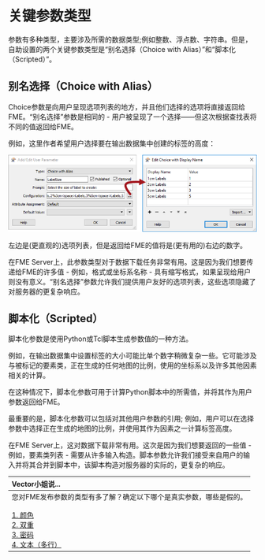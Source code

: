 # 关键参数类型

参数有多种类型，主要涉及所需的数据类型;例如整数、浮点数、字符串。但是，自助设置的两个关键参数类型是“别名选择（Choice with Alias）”和“脚本化（Scripted）”。

## 别名选择（Choice with Alias）

Choice参数是向用户呈现选项列表的地方，并且他们选择的选项将直接返回给FME。“别名选择”参数是相同的 - 用户被呈现了一个选择——但这次根据查找表将不同的值返回给FME。

例如，这里作者希望用户选择要在输出数据集中创建的标签的高度：

![](../.gitbook/assets/img5.005.choicewithaliaspublishedparameter.png)

左边是\(更直观的\)选项列表，但是返回给FME的值将是\(更有用的\)右边的数字。

在FME Server上，此参数类型对于数据下载任务非常有用。这是因为我们想要传递给FME的许多值 - 例如，格式或坐标系名称 - 具有缩写格式，如果呈现给用户则没有意义。“别名选择”参数允许我们提供用户友好的选项列表，这些选项隐藏了对服务器的更复杂响应。

## 脚本化（Scripted）

脚本化参数是使用Python或Tcl脚本生成参数值的一种方法。

例如，在输出数据集中设置标签的大小可能比单个数字稍微复杂一些。它可能涉及与被标记的要素类，正在生成的任何地图的比例，使用的坐标系以及许多其他因素相关的计算。

在这种情况下，脚本化参数可用于计算Python脚本中的所需值，并将其作为用户参数返回给FME。

最重要的是，脚本化参数可以包括对其他用户参数的引用; 例如，用户可以在选择参数中选择正在生成的地图的比例，并使用其作为因素之一计算标签高度。

在FME Server上，这对数据下载非常有用。这次是因为我们想要返回的一些值 - 例如，要素类列表 - 需要从许多输入构造。脚本参数允许我们接受来自用户的输入并将其合并到脚本中，该脚本构造对服务器的实际的，更复杂的响应。

|  Vector小姐说... |
| :--- |
|  您对FME发布参数的类型有多了解？确定以下哪个是真实参数，哪些是假的。  <br><br>[1. 颜色](http://52.73.3.37/fmedatastreaming/Manual/QAResponse2017.fmw?chapter=22&question=4&answer=1&DestDataset_TEXTLINE=C%3A%5CFMEOutput%5CQAResponse.html) <br>[2. 双重](http://52.73.3.37/fmedatastreaming/Manual/QAResponse2017.fmw?chapter=22&question=4&answer=2&DestDataset_TEXTLINE=C%3A%5CFMEOutput%5CQAResponse.html) <br>[3. 密码](http://52.73.3.37/fmedatastreaming/Manual/QAResponse2017.fmw?chapter=22&question=4&answer=3&DestDataset_TEXTLINE=C%3A%5CFMEOutput%5CQAResponse.html) <br>[4. 文本（多行）](http://52.73.3.37/fmedatastreaming/Manual/QAResponse2017.fmw?chapter=22&question=4&answer=4&DestDataset_TEXTLINE=C%3A%5CFMEOutput%5CQAResponse.html) |

